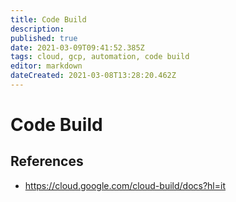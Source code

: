 ```yaml
---
title: Code Build
description: 
published: true
date: 2021-03-09T09:41:52.385Z
tags: cloud, gcp, automation, code build
editor: markdown
dateCreated: 2021-03-08T13:28:20.462Z
---
```


# Code Build
## References
- https://cloud.google.com/cloud-build/docs?hl=it